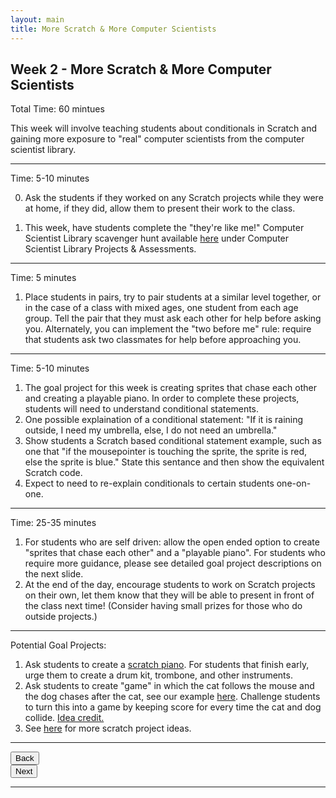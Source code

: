 ```yaml
---
layout: main
title: More Scratch & More Computer Scientists
---
```


## Week 2 - More Scratch & More Computer Scientists
Total Time: 60 mintues

This week will involve teaching students about conditionals in Scratch and gaining more exposure to "real" computer scientists from the computer scientist library.

--- 

Time: 5-10 minutes

0. Ask the students if they worked on any Scratch projects while they were at home, if they did, allow them to present their work to the class. 

1. This week, have students complete the "they're like me!" Computer Scientist Library scavenger hunt available [here](http://mcwic.github.io/htmlblocks/teacher_resources.html#top) under Computer Scientist Library Projects & Assessments.

--- 

Time: 5 minutes

1. Place students in pairs, try to pair students at a similar level together, or in the case of a class with mixed ages, one student from each age group. Tell the pair that they must ask each other for help before asking you. Alternately, you can implement the "two before me" rule: require that students ask two classmates for help before approaching you.

--- 

Time: 5-10 minutes

1. The goal project for this week is creating sprites that chase each other and creating a playable piano. In order to complete these projects, students will need to understand conditional statements. 
2. One possible explaination of a conditional statement: "If it is raining outside, I need my umbrella, else, I do not need an umbrella."
3. Show students a Scratch based conditional statement example, such as one that "if the mousepointer is touching the sprite, the sprite is red, else the sprite is blue." State this sentance and then show the equivalent Scratch code.
4. Expect to need to re-explain conditionals to certain students one-on-one.

---
Time: 25-35 minutes

1. For students who are self driven: allow the open ended option to create "sprites that chase each other" and a "playable piano". For students who require more guidance, please see detailed goal project descriptions on the next slide.
2. At the end of the day, encourage students to work on Scratch projects on their own, let them know that they will be able to present in front of the class next time! (Consider having small prizes for those who do outside projects.) 

---

Potential Goal Projects:

1. Ask students to create a [scratch piano](http://scratch.mit.edu/projects/2425970/). For students that finish early, urge them to create a drum kit, trombone, and other instruments. 
2. Ask students to create "game" in which the cat follows the mouse and the dog chases after the cat, see our example [here](http://scratch.mit.edu/projects/20478118/). Challenge students to turn this into a game by keeping score for every time the cat and dog collide. [Idea credit.](http://www.teach-ict.com/programming/scratch/scratch_home.htm)
3. See [here](http://www.teach-ict.com/programming/scratch/scratch_home.htm) for more scratch project ideas.

---

<div class="row">
  <div class="col-md-1">
    <a href="../week1"><button type="button" class="btn btn-primary btn-lg">Back</button></a>
  </div>
  <div class="col-md-1">
    <a href="../week3"><button type="button" class="btn btn-primary btn-lg">Next</button></a>
  </div>
</div>

---